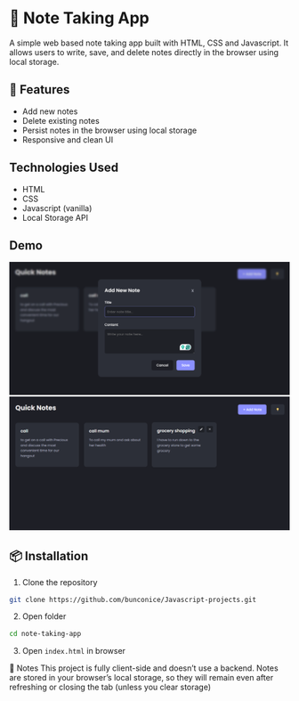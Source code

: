 # 📝 Note Taking App

A simple web based note taking app built with HTML, CSS and Javascript. It allows users to write, save, and delete notes directly in the browser using local storage.

## 🚀 Features

- Add new notes
- Delete existing notes
- Persist notes in the browser using local storage
- Responsive and clean UI

## Technologies Used

- HTML
- CSS
- Javascript (vanilla)
- Local Storage API

## Demo

![screenshot of the app](./img/screenshot-2.png)
![screenshot of the app](./img/screenshot-1.png)

## 📦 Installation

1. Clone the repository

```bash
git clone https://github.com/bunconice/Javascript-projects.git
```

2. Open folder

```bash
cd note-taking-app
```

3. Open `index.html` in browser

📌 Notes
This project is fully client-side and doesn’t use a backend.
Notes are stored in your browser’s local storage, so they will remain even after refreshing or closing the tab (unless you clear storage)
